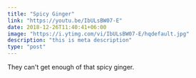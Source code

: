 ```yaml
---
title: "Spicy Ginger"
link: "https://youtu.be/IbULsBW07-E"
date: 2018-12-26T11:40:41+06:00
image: "https://i.ytimg.com/vi/IbULsBW07-E/hqdefault.jpg"
description: "this is meta description"
type: "post"
---
```



They can't get enough of that spicy ginger. 